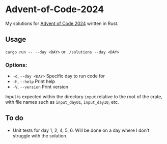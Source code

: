 # Advent-of-Code-2024
My solutions for [Advent of Code 2024](https://adventofcode.com/2024) written in Rust.

## Usage
`cargo run -- --day <DAY>` or `./solutions --day <DAY>`

### Options:
+  `-d`, `--day <DAY>`  Specific day to run code for
+  `-h`, `--help`       Print help
+  `-V`, `--version`    Print version

Input is expected within the directory `input` relative to the root of the crate, with file names such as
`input_day01`, `input_day10`, etc.

## To do
+ Unit tests for day 1, 2, 4, 5, 6. Will be done on a day where I don't struggle with the solution.
